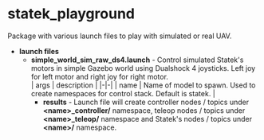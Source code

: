 # statek_playground
Package with various launch files to play with simulated or real UAV.
* **launch files**
  * **simple_world_sim_raw_ds4.launch** - Control simulated Statek's motors in simple Gazebo world using Dualshock 4 joysticks. Left joy for left motor and right joy for right motor. </br>
| args | description |
|-|-|
| name | Name of model to spawn. Used to create namespaces for control stack. Default is statek. |
    * **results** - Launch file will create controller nodes / topics under **\<name>_controller/** namespace,  teleop nodes / topics under **\<name>_teleop/** namespace and Statek's nodes / topics under **\<name>/** namespace.
